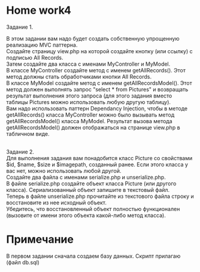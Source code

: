 # <b>Home work4</b>

Задание 1.<br>

В этом задании вам надо будет создать собственную упрощенную реализацию MVC паттерна.<br>
Создайте страницу view.php на которой создайте кнопку (или ссылку) с подписью All Records.<br>
Затем создайте два класса с именами MyController и MyModel.<br>
В классе MyController создайте метод с именем getAllRecords(). Этот метод должны стать обработчиками кнопки All Records.<br>
В классе MyModel создайте метод с именем getAllRecordsModel(). Этот метод должен выполнять запрос "select * from Pictures" и возвращать результат выполнения этого запроса (для этого задания вместо таблицы Pictures можно использовать любую другую таблицу).<br>
Вам надо использовать паттерн Dependancy Injection, чтобы в методе getAllRecords() класса MyController можно было вызывать метод getAllRecordsModel() класса MyModel. Результат вызова метода getAllRecordsModel() должен отображаться на странице view.php в табличном виде.<br>

<br>Задание 2.<br>
Для выполнения задания вам понадобится класс Picture со свойствами $id, $name, $size и $imagepath, созданный ранее. Если этого класса у вас нет, можно использовать любой другой.<br>
Создайте два файла с именами serialize.php и unserialize.php.<br>
В файле serialize.php создайте объект класса Picture (или другого класса). Сериализованный объект запишите в текстовый файл.<br>
Теперь в файле unserialize.php прочитайте из текстового файла строку и восстановите из нее исходный объект.<br>
Убедитесь, что восстановленный объект полностью функционален (вызовите от имени этого объекта какой-либо метод класса).<br>

# <b>Примечание</b>

В первом задании сначала создаем базу данных. Скрипт прилагаю (файл db.sql)
